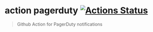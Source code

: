 # action pagerduty [![Actions Status](https://wdp9fww0r9.execute-api.us-west-2.amazonaws.com/production/badge/meetup/action-pagerduty)](https://wdp9fww0r9.execute-api.us-west-2.amazonaws.com/production/results/meetup/action-pagerduty)

> Github Action for PagerDuty notifications